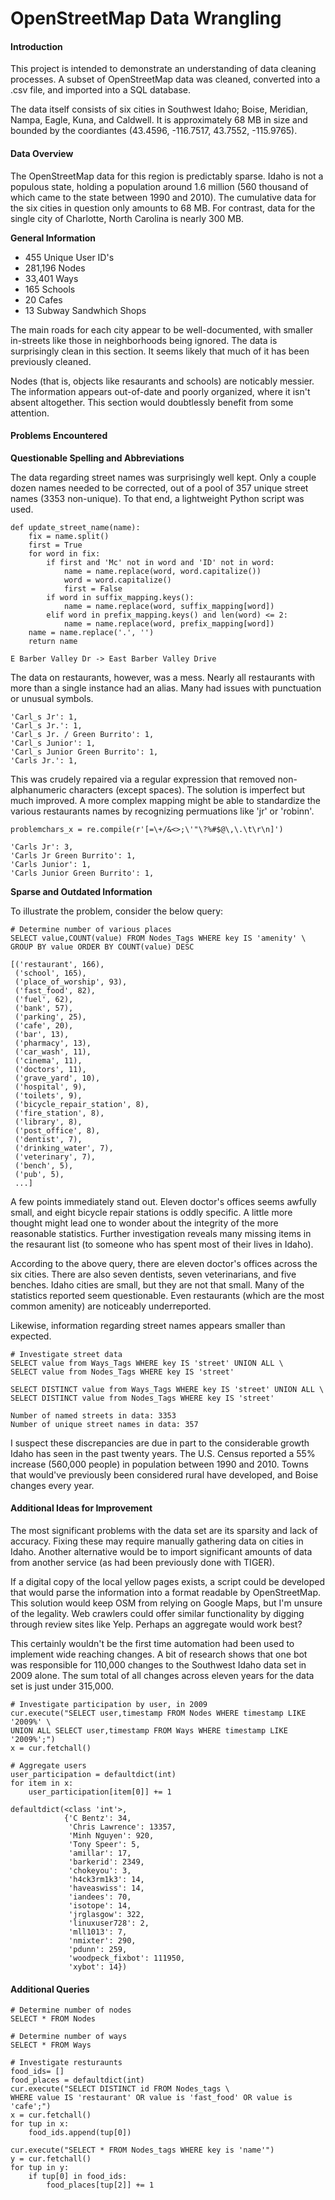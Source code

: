 # OpenStreetMap Data Wrangling

#### Introduction

This project is intended to demonstrate an understanding of data cleaning
processes. A subset of OpenStreetMap data was cleaned, converted into a
.csv file, and imported into a SQL database.

The data itself consists of six cities in Southwest Idaho; Boise, Meridian,
Nampa, Eagle, Kuna, and Caldwell. It is approximately 68 MB in size and bounded
by the coordiantes (43.4596, -116.7517, 43.7552, -115.9765).

#### Data Overview

The OpenStreetMap data for this region is predictably sparse. Idaho is not a
populous state, holding a population around 1.6 million (560 thousand of which
came to the state between 1990 and 2010). The cumulative data for the six cities
in question only amounts to 68 MB. For contrast, data for the single city of
Charlotte, North Carolina is nearly 300 MB.

**General Information**
* 455 Unique User ID's
* 281,196 Nodes
* 33,401 Ways
* 165 Schools
* 20 Cafes
* 13 Subway Sandwhich Shops

The main roads for each city appear to be well-documented, with smaller
in-streets like those in neighborhoods being ignored. The data is surprisingly
clean in this section. It seems likely that much of it has been previously
cleaned.

Nodes (that is, objects like resaurants and schools) are noticably messier.
The information appears out-of-date and poorly organized, where it isn't absent
altogether. This section would doubtlessly benefit from some attention.


#### Problems Encountered

**Questionable Spelling and Abbreviations**

The data regarding street names was surprisingly well kept. Only a couple
dozen names needed to be corrected, out of a pool of 357 unique street names
(3353 non-unique). To that end, a lightweight Python script was used.

```
def update_street_name(name):
    fix = name.split()
    first = True
    for word in fix:
        if first and 'Mc' not in word and 'ID' not in word:
            name = name.replace(word, word.capitalize())
            word = word.capitalize()
            first = False
        if word in suffix_mapping.keys():
            name = name.replace(word, suffix_mapping[word])
        elif word in prefix_mapping.keys() and len(word) <= 2:
            name = name.replace(word, prefix_mapping[word])
    name = name.replace('.', '')
    return name
```

```
E Barber Valley Dr -> East Barber Valley Drive
```

The data on restaurants, however, was a mess. Nearly all restaurants with
more than a single instance had an alias. Many had issues with punctuation or
unusual symbols.

```
'Carl_s Jr': 1,
'Carl_s Jr.': 1,
'Carl_s Jr. / Green Burrito': 1,
'Carl_s Junior': 1,
'Carl_s Junior Green Burrito': 1,
'Carls Jr.': 1,
```

This was crudely repaired via a regular expression that removed
non-alphanumeric characters (except spaces). The solution is imperfect but
much improved. A more complex mapping might be able to standardize the various
restaurants names by recognizing permuations like 'jr' or 'robinn'.

```
problemchars_x = re.compile(r'[=\+/&<>;\'"\?%#$@\,\.\t\r\n]')
```

```
'Carls Jr': 3,
'Carls Jr Green Burrito': 1,
'Carls Junior': 1,
'Carls Junior Green Burrito': 1,
```

**Sparse and Outdated Information**

To illustrate the problem, consider the below query:

```
# Determine number of various places
SELECT value,COUNT(value) FROM Nodes_Tags WHERE key IS 'amenity' \
GROUP BY value ORDER BY COUNT(value) DESC
```

```
[('restaurant', 166),
 ('school', 165),
 ('place_of_worship', 93),
 ('fast_food', 82),
 ('fuel', 62),
 ('bank', 57),
 ('parking', 25),
 ('cafe', 20),
 ('bar', 13),
 ('pharmacy', 13),
 ('car_wash', 11),
 ('cinema', 11),
 ('doctors', 11),
 ('grave_yard', 10),
 ('hospital', 9),
 ('toilets', 9),
 ('bicycle_repair_station', 8),
 ('fire_station', 8),
 ('library', 8),
 ('post_office', 8),
 ('dentist', 7),
 ('drinking_water', 7),
 ('veterinary', 7),
 ('bench', 5),
 ('pub', 5),
 ...]
```

A few points immediately stand out. Eleven doctor's offices seems awfully small,
and eight bicycle repair stations is oddly specific. A little more thought might
lead one to wonder about the integrity of the more reasonable statistics. 
Further investigation reveals many missing items in the resaurant list (to
someone who has spent most of their lives in Idaho).

According to the above query, there are eleven doctor's offices across the six
cities. There are also seven dentists, seven veterinarians, and five benches.
Idaho cities are small, but they are not that small. Many of the statistics
reported seem questionable. Even restaurants (which are the most common amenity)
are noticeably underreported.

Likewise, information regarding street names appears smaller than expected.

```
# Investigate street data
SELECT value from Ways_Tags WHERE key IS 'street' UNION ALL \
SELECT value from Nodes_Tags WHERE key IS 'street'

SELECT DISTINCT value from Ways_Tags WHERE key IS 'street' UNION ALL \
SELECT DISTINCT value from Nodes_Tags WHERE key IS 'street'
```

```
Number of named streets in data: 3353
Number of unique street names in data: 357
```

I suspect these discrepancies are due in part to the considerable growth Idaho
has seen in the past twenty years. The U.S. Census reported a 55% increase
(560,000 people) in population between 1990 and 2010. Towns that would've
previously been considered rural have developed, and Boise changes every
year.



#### Additional Ideas for Improvement

The most significant problems with the data set are its sparsity and
lack of accuracy. Fixing these may require manually gathering data on
cities in Idaho. Another alternative would be to import significant amounts of
data from another service (as had been previously done with TIGER).

If a digital copy of the local yellow pages exists, a script could be developed
that would parse the information into a format readable by OpenStreetMap.
This solution would keep OSM from relying on Google Maps, but I'm unsure
of the legality. Web crawlers could offer similar functionality by digging
through review sites like Yelp. Perhaps an aggregate would work best?

This certainly wouldn't be the first time automation had been used to implement
wide reaching changes. A bit of research shows that one bot was responsible for
110,000 changes to the Southwest Idaho data set in 2009 alone. The sum total of
all changes across eleven years for the data set is just under 315,000.

```
# Investigate participation by user, in 2009
cur.execute("SELECT user,timestamp FROM Nodes WHERE timestamp LIKE '2009%' \
UNION ALL SELECT user,timestamp FROM Ways WHERE timestamp LIKE '2009%';")
x = cur.fetchall()

# Aggregate users
user_participation = defaultdict(int)
for item in x:
    user_participation[item[0]] += 1
```

```
defaultdict(<class 'int'>,
            {'C Bentz': 34,
             'Chris Lawrence': 13357,
             'Minh Nguyen': 920,
             'Tony Speer': 5,
             'amillar': 17,
             'barkerid': 2349,
             'chokeyou': 3,
             'h4ck3rm1k3': 14,
             'haveaswiss': 14,
             'iandees': 70,
             'isotope': 14,
             'jrglasgow': 322,
             'linuxuser728': 2,
             'mll1013': 7,
             'nmixter': 290,
             'pdunn': 259,
             'woodpeck_fixbot': 111950,
             'xybot': 14})
```

#### Additional Queries

```
# Determine number of nodes
SELECT * FROM Nodes
```

```
# Determine number of ways
SELECT * FROM Ways
```

```
# Investigate resturaunts
food_ids= []
food_places = defaultdict(int)
cur.execute("SELECT DISTINCT id FROM Nodes_tags \
WHERE value IS 'restaurant' OR value is 'fast_food' OR value is 'cafe';")
x = cur.fetchall()
for tup in x:
    food_ids.append(tup[0])

cur.execute("SELECT * FROM Nodes_tags WHERE key is 'name'")
y = cur.fetchall()
for tup in y:
    if tup[0] in food_ids:
        food_places[tup[2]] += 1
```